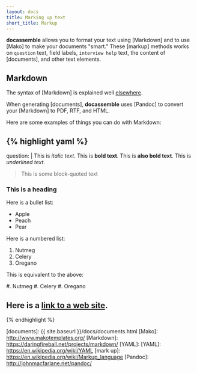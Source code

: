```yaml
---
layout: docs
title: Marking up text
short_title: Markup
---
```


**docassemble** allows you to format your text using [Markdown] and to
use [Mako] to make your documents "smart."  These [markup] methods
works on `question` text, field labels, `interview help` text, the
content of [documents], and other text elements.

## Markdown

The syntax of [Markdown] is explained well
[elsewhere](http://www.makotemplates.org/).

When generating [documents], **docassemble** uses [Pandoc] to convert
your [Markdown] to PDF, RTF, and HTML.

Here are some examples of things you can do with Markdown:

{% highlight yaml %}
---
question: |
  This is *italic text*.
  This is **bold text**.
  This is __also bold text__.
  This is _underlined text_.

  > This is some block-quoted
  > text

  ### This is a heading

  Here is a bullet list:

  * Apple
  * Peach
  * Pear

  Here is a numbered list:

  1. Nutmeg
  2. Celery
  3. Oregano

  This is equivalent to the above:

  #. Nutmeg
  #. Celery
  #. Oregano

  Here is a [link to a web site](http://google.com).
---
{% endhighlight %}


[documents]: {{ site.baseurl }}/docs/documents.html
[Mako]: http://www.makotemplates.org/
[Markdown]: https://daringfireball.net/projects/markdown/
[YAML]: [YAML]: https://en.wikipedia.org/wiki/YAML
[mark up]: https://en.wikipedia.org/wiki/Markup_language
[Pandoc]: http://johnmacfarlane.net/pandoc/

